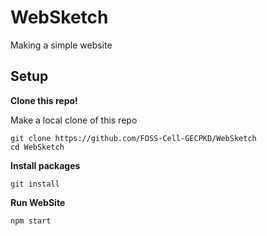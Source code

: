 # WebSketch
Making a simple website 

## Setup

**Clone this repo!**

Make a local clone of this repo 
```
git clone https://github.com/FOSS-Cell-GECPKD/WebSketch
cd WebSketch
```
**Install packages**
```
git install
```
**Run WebSite**
```
npm start
```
